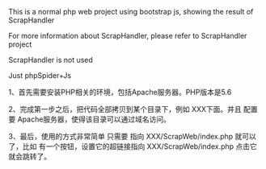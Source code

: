 This is a normal php web project  using bootstrap js, showing the result of ScrapHandler

For more information about ScrapHandler, please refer to ScrapHandler project

ScrapHandler is not used


Just phpSpider+Js



1、首先需要安装PHP相关的环境，包括Apache服务器。PHP版本是5.6

2、完成第一步之后，把代码全部拷贝到某个目录下，例如 XXX下面。并且 配置要 Apache服务器，使得该目录可以通过域名访问。

3、最后，使用的方式非常简单 只需要 指向 XXX/ScrapWeb/index.php 就可以了，比如 有一个按钮，设置它的超链接指向 XXX/ScrapWeb/index.php 点击它就会跳转了。


